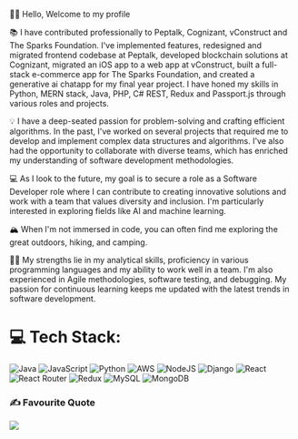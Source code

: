 👋🏽 Hello, Welcome to my profile

📚  I have contributed professionally to Peptalk, Cognizant, vConstruct and The Sparks Foundation. I've implemented features, redesigned and migrated frontend codebase at Peptalk, developed blockchain solutions at Cognizant, migrated an iOS app to a web app at vConstruct, built a full-stack e-commerce app for The Sparks Foundation, and created a generative ai chatapp for my final year project. I have honed my skills in Python, MERN stack, Java, PHP, C# REST, Redux and Passport.js through various roles and projects.

💡 I have a deep-seated passion for problem-solving and crafting efficient algorithms. In the past, I've worked on several projects that required me to develop and implement complex data structures and algorithms. I've also had the opportunity to collaborate with diverse teams, which has enriched my understanding of software development methodologies.

💻 As I look to the future, my goal is to secure a role as a Software Developer role where I can contribute to creating innovative solutions and work with a team that values diversity and inclusion. I'm particularly interested in exploring fields like AI and machine learning.

🏔 When I'm not immersed in code, you can often find me exploring the great outdoors, hiking, and camping.

💪🏽 My strengths lie in my analytical skills, proficiency in various programming languages and my ability to work well in a team. I'm also experienced in Agile methodologies, software testing, and debugging. My passion for continuous learning keeps me updated with the latest trends in software development.

# 💻 Tech Stack:
![Java](https://img.shields.io/badge/java-%23ED8B00.svg?style=plastic&logo=openjdk&logoColor=white) ![JavaScript](https://img.shields.io/badge/javascript-%23323330.svg?style=plastic&logo=javascript&logoColor=%23F7DF1E) ![Python](https://img.shields.io/badge/python-3670A0?style=plastic&logo=python&logoColor=ffdd54) ![AWS](https://img.shields.io/badge/AWS-%23FF9900.svg?style=plastic&logo=amazon-aws&logoColor=white) ![NodeJS](https://img.shields.io/badge/node.js-6DA55F?style=plastic&logo=node.js&logoColor=white) ![Django](https://img.shields.io/badge/django-%23092E20.svg?style=plastic&logo=django&logoColor=white) ![React](https://img.shields.io/badge/react-%2320232a.svg?style=plastic&logo=react&logoColor=%2361DAFB) ![React Router](https://img.shields.io/badge/React_Router-CA4245?style=plastic&logo=react-router&logoColor=white) ![Redux](https://img.shields.io/badge/redux-%23593d88.svg?style=plastic&logo=redux&logoColor=white) ![MySQL](https://img.shields.io/badge/mysql-%2300000f.svg?style=plastic&logo=mysql&logoColor=white) ![MongoDB](https://img.shields.io/badge/MongoDB-%234ea94b.svg?style=plastic&logo=mongodb&logoColor=white)

### ✍️ Favourite Quote
![](https://quotes-github-readme.vercel.app/api?type=horizontal&theme=dark)

<!---
piersdeshmukh/piersdeshmukh is a ✨ special ✨ repository because its `README.md` (this file) appears on your GitHub profile.
You can click the Preview link to take a look at your changes.
--->
